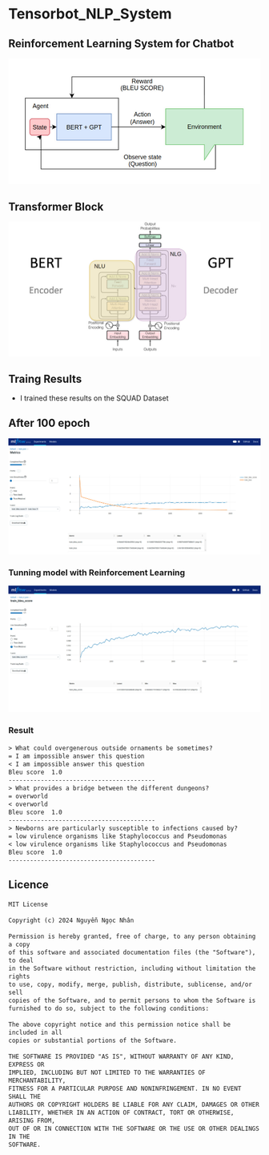 # Tensorbot_NLP_System

## Reinforcement Learning System for Chatbot
![image](./images/rl_chatbot.jpg)


## Transformer Block
![image](./images/bart.jpg)




## Traing Results
- I trained these results on the SQUAD Dataset
## After 100 epoch
![image](./images/mlflow_train.jpg)

### Tunning model with Reinforcement Learning
![image](./images/mlflow_train_rl.jpg)

### Result
```  
> What could overgenerous outside ornaments be sometimes?
= I am impossible answer this question
< I am impossible answer this question
Bleu score  1.0
-----------------------------------------
> What provides a bridge between the different dungeons?
= overworld
< overworld
Bleu score  1.0
-----------------------------------------
> Newborns are particularly susceptible to infections caused by?
= low virulence organisms like Staphylococcus and Pseudomonas
< low virulence organisms like Staphylococcus and Pseudomonas
Bleu score  1.0
-----------------------------------------
```

## Licence
    MIT License

    Copyright (c) 2024 Nguyễn Ngọc Nhân

    Permission is hereby granted, free of charge, to any person obtaining a copy
    of this software and associated documentation files (the "Software"), to deal
    in the Software without restriction, including without limitation the rights
    to use, copy, modify, merge, publish, distribute, sublicense, and/or sell
    copies of the Software, and to permit persons to whom the Software is
    furnished to do so, subject to the following conditions:

    The above copyright notice and this permission notice shall be included in all
    copies or substantial portions of the Software.

    THE SOFTWARE IS PROVIDED "AS IS", WITHOUT WARRANTY OF ANY KIND, EXPRESS OR
    IMPLIED, INCLUDING BUT NOT LIMITED TO THE WARRANTIES OF MERCHANTABILITY,
    FITNESS FOR A PARTICULAR PURPOSE AND NONINFRINGEMENT. IN NO EVENT SHALL THE
    AUTHORS OR COPYRIGHT HOLDERS BE LIABLE FOR ANY CLAIM, DAMAGES OR OTHER
    LIABILITY, WHETHER IN AN ACTION OF CONTRACT, TORT OR OTHERWISE, ARISING FROM,
    OUT OF OR IN CONNECTION WITH THE SOFTWARE OR THE USE OR OTHER DEALINGS IN THE
    SOFTWARE.
